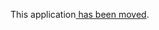 This application[ has been moved](https://github.com/IBMStreams/samples/tree/main/ReadAndStoreData/Databases/JDBCForBluemix).
